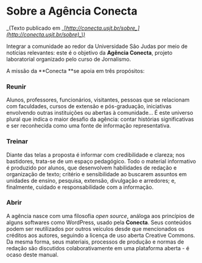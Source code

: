 # Sobre a Agência Conecta

_\(Texto publicado em _[_http://conecta.usjt.br/sobre_](http://conecta.usjt.br/sobre)_\)_

Integrar a comunidade ao redor da Universidade São Judas por meio de notícias relevantes: este é o objetivo da **Agência Conecta**, projeto laboratorial organizado pelo curso de Jornalismo.

A missão da **Conecta **se apoia em três propósitos:

### Reunir

Alunos, professores, funcionários, visitantes, pessoas que se relacionam com faculdades, cursos de extensão e pós-graduação, iniciativas envolvendo outras instituições ou abertas à comunidade… É este universo plural que indica o maior desafio da agência: contar histórias significativas e ser reconhecida como uma fonte de informação representativa.

### Treinar

Diante das telas a proposta é informar com credibilidade e clareza; nos bastidores, trata-se de um espaço pedagógico. Todo o material informativo é produzido por alunos, que desenvolvem habilidades de redação e organização de texto; critério e sensibilidade ao buscarem assuntos em unidades de ensino, pesquisa, extensão, divulgação e arredores; e, finalmente, cuidado e responsabilidade com a informação.

### Abrir

A agência nasce com uma filosofia _open source_, análoga aos princípios de alguns softwares como WordPress, usado pela  **Conecta**. Seus conteúdos podem ser reutilizados por outros veículos desde que mencionados os créditos aos autores, seguindo a licença de uso aberta Creative Commons. Da mesma forma, seus materiais, processos de produção e normas de redação são discutidos colaborativamente em uma plataforma aberta - é ocaso deste manual.

